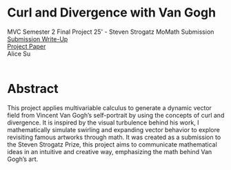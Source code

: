 # Curl and Divergence with Van Gogh
MVC Semester 2 Final Project 25' - Steven Strogatz MoMath Submission
<br/>
[Submission Write-Up](https://drive.google.com/file/d/11fVSY4tXyIDXmUqFfzDXOggM0BW2Rb-V/view?usp=sharing)
<br/>
[Project Paper](https://drive.google.com/file/d/1bsaFvSg3Ws-7iVLhN9w2tBBtxTm0IVu9/view?usp=sharing)
<br/>
Alice Su
<br/>
<br/>
# Abstract
This project applies multivariable calculus to generate a dynamic vector field from Vincent Van Gogh’s self-portrait by using the concepts of curl and divergence. It is inspired by the visual turbulence behind his work, I mathematically simulate swirling and expanding vector behavior to explore revisiting famous artworks through math. It was created as a submission to the Steven Strogatz Prize, this project aims to communicate mathematical ideas in an intuitive and creative way, emphasizing the math behind Van Gogh’s art.

